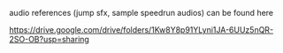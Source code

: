 audio references (jump sfx, sample speedrun audios) can be found here

https://drive.google.com/drive/folders/1Kw8Y8p91YLyni1JA-6UUz5nQR-2SO-OB?usp=sharing
